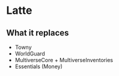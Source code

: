 # Latte
## What it replaces
- Towny
- WorldGuard
- MultiverseCore + MultiverseInventories
- Essentials (Money)